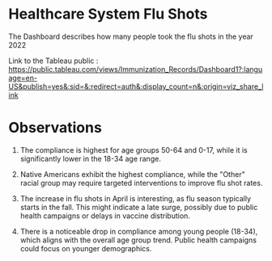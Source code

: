 # Healthcare System Flu Shots
 The Dashboard describes how many people took the flu shots in the year 2022
 
Link to the Tableau public :       https://public.tableau.com/views/Immunization_Records/Dashboard1?:language=en-US&publish=yes&:sid=&:redirect=auth&:display_count=n&:origin=viz_share_link

# Observations

1. The compliance is highest for age groups 50-64 and 0-17, while it is significantly lower in the 18-34 age range.

2. Native Americans exhibit the highest compliance, while the "Other" racial group may require targeted interventions to improve flu shot rates.

3. The increase in flu shots in April is interesting, as flu season typically starts in the fall. This might indicate a late surge, possibly due to public health campaigns or delays in vaccine distribution.

4. There is a noticeable drop in compliance among young people (18-34), which aligns with the overall age group trend. Public health campaigns could focus on younger demographics.